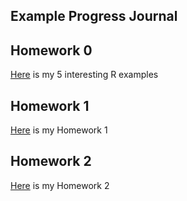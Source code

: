 ## Example Progress Journal

## Homework 0

[Here](files/example_homework_0.html) is my 5 interesting R examples

## Homework 1

[Here](files/EVDS-HW1.html) is my Homework 1

## Homework 2

[Here](files/Homework2.html) is my Homework 2